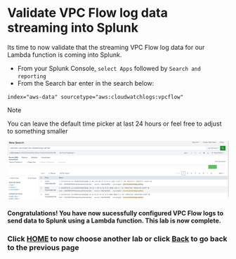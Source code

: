# Validate VPC Flow log data streaming into Splunk
Its time to now validate that the streaming VPC Flow log data for our Lambda function is coming into Splunk.

- From your Splunk Console, `select Apps` followed by `Search and reporting`
- From the Search bar enter in the search below:

```text
index="aws-data" sourcetype="aws:cloudwatchlogs:vpcflow"
```

>[!NOTE]
>You can leave the default time picker at last 24 hours or feel free to adjust to something smaller

![splunkflowlog](/static/30_lambda/splunkflowlog.png)

#### Congratulations! You have now sucessfully configured VPC Flow logs to send data to Splunk using a Lambda function. This lab is now complete. 

### Click <a>[HOME](/README.md)</a> to now choose another lab or click <a>[Back](/content/Lab4_lambda/setup_subscriptionfilter.md) to go back to the previous page</a>